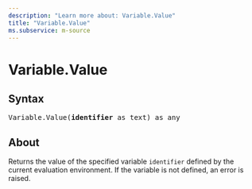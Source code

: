 ```yaml
---
description: "Learn more about: Variable.Value"
title: "Variable.Value"
ms.subservice: m-source
---
```

# Variable.Value

## Syntax

<pre>
Variable.Value(<b>identifier</b> as text) as any
</pre>

## About

Returns the value of the specified variable `identifier` defined by the current evaluation environment. If the variable is not defined, an error is raised.
